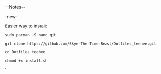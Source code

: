 --Notes--

-new-

Easier way to install: 

`sudo pacman -S nano git`

`git clone https://github.com/Skye-The-Time-Beast/Dotfiles_teehee.git`

`cd Dotfiles_teehee`

`chmod +x install.sh`

`
